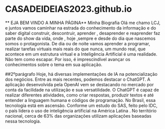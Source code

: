 # CASADEIDEIAS2023.github.io



** EJA BEM VINDO A MINHA PÁGINA**
   Minha Biografia
 Olá me chamo LCJ, e juntos vamos caminhar na estrada do conhecimento da informação e do saber digital
   construir, descontruir, aprender , desaprender e reaprender faz parte do show da vida, onde , hoje ,sempre e desde do dia que nascemos somos o protagonista.
   De dia ou de noite vamos aprender a programar, realizar tarefas virtuais mais reais do que nunca, um mundo real, que acontece em um estrutura virtual e a
   Inteligência Artificial é uma realidade. Não tem como escapar. Por isso, é imprescindível avançar os conhecimentos sobre o tema em sua aplicação.
   
##2ºparágrafo
Hoje, há diversas implementações de IA na potencialização dos negócios. Entre as mais recentes, podemos destacar o ChatGPT.
   A aplicação desenvolvida pela OpenAI vem se destacando no mercado por conta da facilidade na utilização e sua versatilidade.
   O ChatGPT é capaz de realizar diferentes atividades, como criar respostas, produzir textos e até entender a linguagem humana e códigos de programação.
   No Brasil, essa tecnologia está em ascensão. Conforme um estudo do SAS, feito pelo IDC, o país lidera o uso de inteligência artificial na América Latina
.  No território nacional, cerca de 63% das organizações utilizam aplicações baseadas nessa tecnologia.

